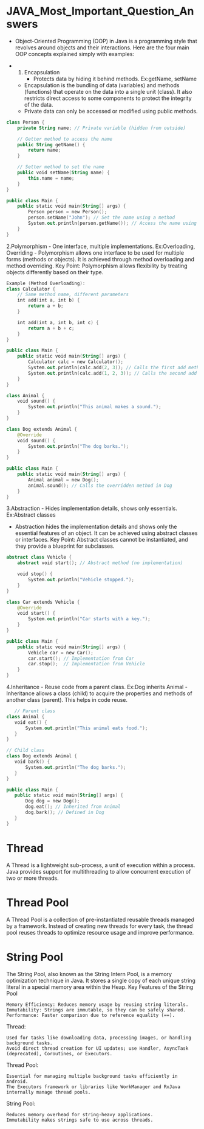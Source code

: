 # JAVA_Most_Important_Question_Answers
   - Object-Oriented Programming (OOP) in Java is a programming style that revolves around objects and their interactions. Here are the four main OOP concepts explained simply with examples:

- 1. Encapsulation
     - Protects data by hiding it behind methods. Ex:getName, setName
  - Encapsulation is the bundling of data (variables) and methods (functions) that operate on the data into a single unit (class). It also restricts direct access to some components to protect the integrity of the data.
  - Private data can only be accessed or modified using public methods.
```kotlin
class Person {
    private String name; // Private variable (hidden from outside)

    // Getter method to access the name
    public String getName() {
        return name;
    }

    // Setter method to set the name
    public void setName(String name) {
        this.name = name;
    }
}

public class Main {
    public static void main(String[] args) {
        Person person = new Person();
        person.setName("John"); // Set the name using a method
        System.out.println(person.getName()); // Access the name using a method
    }
}
```
2.Polymorphism
    - One interface, multiple implementations. Ex:Overloading, Overriding
    - Polymorphism allows one interface to be used for multiple forms (methods or objects). It is achieved through method overloading and method overriding.
    Key Point: Polymorphism allows flexibility by treating objects differently based on their type.
```kotlin
Example (Method Overloading):
class Calculator {
    // Same method name, different parameters
    int add(int a, int b) {
        return a + b;
    }

    int add(int a, int b, int c) {
        return a + b + c;
    }
}

public class Main {
    public static void main(String[] args) {
        Calculator calc = new Calculator();
        System.out.println(calc.add(2, 3)); // Calls the first add method
        System.out.println(calc.add(1, 2, 3)); // Calls the second add method
    }
}
```
```kotlin
class Animal {
    void sound() {
        System.out.println("This animal makes a sound.");
    }
}

class Dog extends Animal {
    @Override
    void sound() {
        System.out.println("The dog barks.");
    }
}

public class Main {
    public static void main(String[] args) {
        Animal animal = new Dog();
        animal.sound(); // Calls the overridden method in Dog
    }
}
```
3.Abstraction
    - Hides implementation details, shows only essentials. Ex:Abstract classes
   - Abstraction hides the implementation details and shows only the essential features of an object. It can be achieved using abstract classes or interfaces.
Key Point: Abstract classes cannot be instantiated, and they provide a blueprint for subclasses.
``` kotlin
abstract class Vehicle {
    abstract void start(); // Abstract method (no implementation)

    void stop() {
        System.out.println("Vehicle stopped.");
    }
}

class Car extends Vehicle {
    @Override
    void start() {
        System.out.println("Car starts with a key.");
    }
}

public class Main {
    public static void main(String[] args) {
        Vehicle car = new Car();
        car.start(); // Implementation from Car
        car.stop();  // Implementation from Vehicle
    }
}
```

4.Inheritance
    - Reuse code from a parent class. Ex:Dog inherits Animal
    -Inheritance allows a class (child) to acquire the properties and methods of another class (parent). This helps in code reuse.

 ```kotlin
    // Parent class
class Animal {
    void eat() {
        System.out.println("This animal eats food.");
    }
}

// Child class
class Dog extends Animal {
    void bark() {
        System.out.println("The dog barks.");
    }
}

public class Main {
    public static void main(String[] args) {
        Dog dog = new Dog();
        dog.eat(); // Inherited from Animal
        dog.bark(); // Defined in Dog
    }
}
```

# Thread

A Thread is a lightweight sub-process, a unit of execution within a process. Java provides support for multithreading to allow concurrent execution of two or more threads.

# Thread Pool

A Thread Pool is a collection of pre-instantiated reusable threads managed by a framework. Instead of creating new threads for every task, the thread pool reuses threads to optimize resource usage and improve performance.
    
# String Pool

The String Pool, also known as the String Intern Pool, is a memory optimization technique in Java. It stores a single copy of each unique string literal in a special memory area within the Heap.
Key Features of the String Pool

    Memory Efficiency: Reduces memory usage by reusing string literals.
    Immutability: Strings are immutable, so they can be safely shared.
    Performance: Faster comparison due to reference equality (==).

Thread:

    Used for tasks like downloading data, processing images, or handling background tasks.
    Avoid direct thread creation for UI updates; use Handler, AsyncTask (deprecated), Coroutines, or Executors.

Thread Pool:

    Essential for managing multiple background tasks efficiently in Android.
    The Executors framework or libraries like WorkManager and RxJava internally manage thread pools.

String Pool:

    Reduces memory overhead for string-heavy applications.
    Immutability makes strings safe to use across threads.

